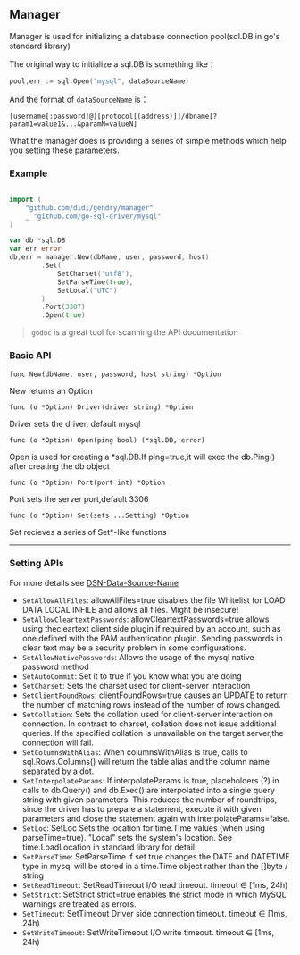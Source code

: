 ## Manager

Manager is used for initializing a database connection pool(sql.DB in go's standard library) 

The original way to initialize a sql.DB is something like：

```go
pool,err := sql.Open("mysql", dataSourceName)
```
And the format of `dataSourceName` is：

```
[username[:password]@][protocol[(address)]]/dbname[?param1=value1&...&paramN=valueN]
```

What the manager does is providing a series of simple methods which help you setting these parameters.

### Example
```go

import (
	"github.com/didi/gendry/manager"
	_ "github.com/go-sql-driver/mysql"
)

var db *sql.DB
var err error
db,err = manager.New(dbName, user, password, host)
		.Set(
			SetCharset("utf8"),
			SetParseTime(true),
			SetLocal("UTC")
		)
		.Port(3307)
		.Open(true)
```

> `godoc` is a great tool for scanning the API documentation

### Basic API

`func New(dbName, user, password, host string) *Option`

New returns an Option

`func (o *Option) Driver(driver string) *Option`

Driver sets the driver, default mysql

`func (o *Option) Open(ping bool) (*sql.DB, error)`

Open is used for creating a *sql.DB.If ping=true,it will exec the db.Ping() after creating the db object

`func (o *Option) Port(port int) *Option`

Port sets the server port,default 3306

`func (o *Option) Set(sets ...Setting) *Option`

Set recieves a series of Set*-like functions

---

### Setting APIs
For more details see [DSN-Data-Source-Name](https://github.com/go-sql-driver/mysql#dsn-data-source-name)

* `SetAllowAllFiles`: allowAllFiles=true disables the file Whitelist for LOAD DATA LOCAL INFILE and allows all files. Might be insecure!
* `SetAllowCleartextPasswords`: allowCleartextPasswords=true allows using thecleartext client side plugin if required by an account, such as one defined with the PAM authentication plugin. Sending passwords in clear text may be a security problem in some configurations.
* `SetAllowNativePasswords`: Allows the usage of the mysql native password method
* `SetAutoCommit`: Set it to true if you know what you are doing
* `SetCharset`: Sets the charset used for client-server interaction
* `SetClientFoundRows`: clientFoundRows=true causes an UPDATE to return the number of matching rows instead of the number of rows changed.
* `SetCollation`: Sets the collation used for client-server interaction on connection. In contrast to charset, collation does not issue additional queries. If the specified collation is unavailable on the target server,the connection will fail.
* `SetColumnsWithAlias`: When columnsWithAlias is true, calls to sql.Rows.Columns() will return the table alias and the column name separated by a dot.
* `SetInterpolateParams`: If interpolateParams is true, placeholders (?) in calls to db.Query() and db.Exec() are interpolated into a single query string with given parameters. This reduces the number of roundtrips, since the driver has to prepare a statement, execute it with given parameters and close the statement again with interpolateParams=false.
* `SetLoc`: SetLoc Sets the location for time.Time values (when using parseTime=true). "Local" sets the system's location. See time.LoadLocation in standard library for detail.
* `SetParseTime`: SetParseTime if set true changes the DATE and DATETIME type in mysql will be stored in a time.Time object rather than the []byte / string
* `SetReadTimeout`: SetReadTimeout I/O read timeout. timeout ∈ [1ms, 24h) 
* `SetStrict`: SetStrict strict=true enables the strict mode in which MySQL warnings are treated as errors.
* `SetTimeout`: SetTimeout Driver side connection timeout. timeout ∈ [1ms, 24h)
* `SetWriteTimeout`: SetWriteTimeout I/O write timeout. timeout ∈ [1ms, 24h) 